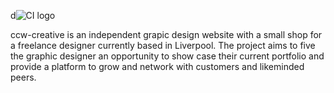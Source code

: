 d![CI logo](https://codeinstitute.s3.amazonaws.com/fullstack/ci_logo_small.png)

ccw-creative is an independent grapic design website with a small shop for a freelance designer currently based in Liverpool. The project aims to five the graphic designer an opportunity to show case their current portfolio and provide a platform to grow and network with customers and likeminded peers.
